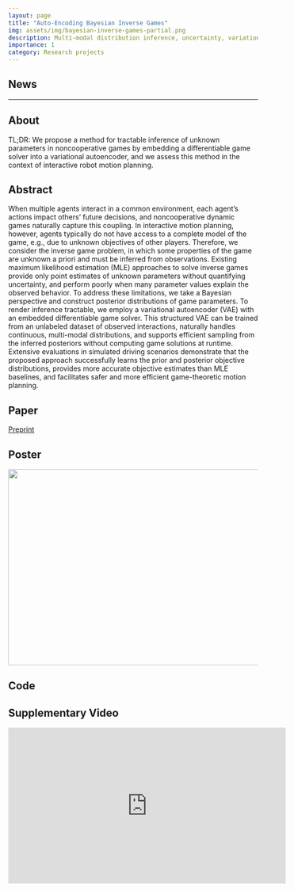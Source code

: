 ```yaml
---
layout: page
title: "Auto-Encoding Bayesian Inverse Games"
img: assets/img/bayesian-inverse-games-partial.png
description: Multi-modal distribution inference, uncertainty, variational methods, differentiable programming
importance: 1
category: Research projects
---
```


## News


<!-- * **2022-12-01** We submitted this work and published the [preprint](https://arxiv.org/abs/2211.13779) version! --> 

---

## About 

TL;DR: We propose a method for tractable inference of unknown parameters in noncooperative games by embedding a differentiable game solver into a variational autoencoder, and we assess this method in the context of interactive robot motion planning.

## Abstract

When multiple agents interact in a common environment, each agent’s actions impact others’ future decisions, and noncooperative dynamic games naturally capture this coupling. In interactive motion planning, however, agents typically do not have access to a complete model of the game, e.g., due to unknown objectives of other players. Therefore, we consider the inverse game problem, in which some properties of the game are unknown a priori and must be inferred from observations. Existing maximum likelihood estimation (MLE) approaches to solve inverse games provide only point estimates of unknown parameters without quantifying uncertainty, and perform poorly when many parameter values explain the observed behavior. To address these limitations, we take a Bayesian perspective and construct posterior distributions of game parameters. To render inference tractable, we employ a variational autoencoder (VAE) with an embedded differentiable game solver. This structured VAE can be trained from an unlabeled dataset of observed interactions, naturally handles continuous, multi-modal distributions, and supports efficient sampling from the inferred posteriors without computing game solutions at runtime. Extensive evaluations in simulated driving scenarios demonstrate that the proposed approach successfully learns the prior and posterior objective distributions, provides more accurate objective estimates than MLE baselines, and facilitates safer and more efficient game-theoretic motion planning.

## Paper

[Preprint](https://arxiv.org/abs/2402.08902)

<!-- <a href ="https://ieeexplore.ieee.org/document/10137879"><img src="/assets/img/liu2023ral_teaser.png"></a> -->

<!-- ```
@article{liu2022learning,
  title={Learning to Play Trajectory Games Against Opponents with Unknown Objectives},
  author={Liu, Xinjie and Peters, Lasse and Alonso-Mora, Javier},
  journal={IEEE Robotics and Automation Letters (RA-L)},
  year={2023}
}
``` -->

## Poster

<a href ="https://xinjie-liu.github.io/assets/pdf/liu2024auto.pdf"><img src="https://xinjie-liu.github.io/assets/img/liu2024auto.png" width = "560" height = "396"></a>

## Code

<!-- * [The original solver implementation used in this work and experiment code](https://github.com/xinjie-liu/DifferentiableAdaptiveGames.jl)

* [A more optimized implementation of the solver.](https://github.com/JuliaGameTheoreticPlanning/MCPTrajectoryGameSolver.jl) -->

<!-- ## Poster -->

<!-- <a href ="https://xinjie-liu.github.io/assets/pdf/Liu2023learningPoster(full).pdf"><img src="https://xinjie-liu.github.io/assets/img/liu2023ral_poster.png" width = "560" height = "396"></a> -->

<!-- ## Short Talk -->

<!-- <iframe width="560" height="315" src="https://www.youtube.com/embed/X_xMdyxNads?si=mTP2jUT5JiP1-dtg" title="YouTube video player" frameborder="0" allow="accelerometer; autoplay; clipboard-write; encrypted-media; gyroscope; picture-in-picture; web-share" allowfullscreen></iframe> -->

<!-- ## Slides -->

<!-- <a href ="https://xinjie-liu.github.io/static/talks/Xinjie2023TUD.pdf"><img src="/assets/img/Xinjie2023TUD-1.png" width = "560" height = "315"></a> -->


## Supplementary Video

<iframe width="560" height="315" src="https://www.youtube.com/embed/hjb2GqbNIIE?si=5wr9hPFjPWe9RSZA" title="YouTube video player" frameborder="0" allow="accelerometer; autoplay; clipboard-write; encrypted-media; gyroscope; picture-in-picture; web-share" referrerpolicy="strict-origin-when-cross-origin" allowfullscreen></iframe>

